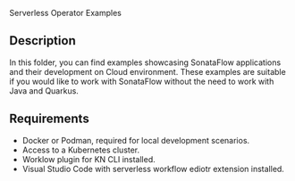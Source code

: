  Serverless Operator Examples

## Description

In this folder, you can find examples showcasing SonataFlow applications and their development on Cloud environment. These examples are suitable if you would like to work with SonataFlow without the need to work with Java and Quarkus.


## Requirements

* Docker or Podman, required for local development scenarios.
* Access to a Kubernetes cluster.
* Worklow plugin for KN CLI installed.
* Visual Studio Code with serverless workflow ediotr extension installed.
